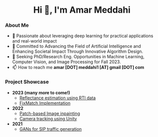 <h1 align="center">Hi 👋, I'm Amar Meddahi</h1>

<h3 align="left">About Me</h3> 

- 🌱 Passionate about leveraging deep learning for practical applications and real-world impact
- 🔭 Committed to Advancing the Field of Artificial Intelligence and Enhancing Societal Impact Through Innovative Algorithm Design.
- 🤝 Seeking PhD/Research Eng. Opportunities in Machine Learning, Computer Vision, and Image Processing for Fall 2023.
- 📫 How to reach me **amar [DOT] meddahi1 [AT] gmail [DOT] com** 

<h3 align="left">Project Showcase</h3> 

 - **2023 (many more to come!)**
	 - [Reflectance estimation using RTI data](https://github.com/amarmeddahi/reflectance-estimation)
	 - [FixMatch Implementation](https://github.com/amarmeddahi/fix-match)
 - **2022**
	 - [Patch-based Image inpainting](https://github.com/amarmeddahi/patch-based-inpainting)
	 - [Camera tracking using Unity](https://github.com/amarmeddahi/camera-tracking)
 - **2021**
	 - [GANs for SIP traffic generation](https://github.com/amarmeddahi/sip-gan)
